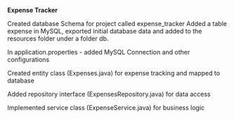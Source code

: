
**Expense Tracker**

Created database Schema for project called expense_tracker
Added a table expense in MySQL, exported initial database data and added to the resources folder under a folder db.

In application.properties - added MySQL Connection and other configurations

Created entity class (Expenses.java) for expense tracking and mapped to database

Added repository interface (ExpensesRepository.java) for data access

Implemented service class (ExpenseService.java) for business logic